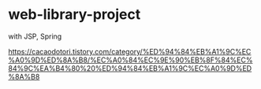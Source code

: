 # web-library-project
with JSP, Spring

https://cacaodotori.tistory.com/category/%ED%94%84%EB%A1%9C%EC%A0%9D%ED%8A%B8/%EC%A0%84%EC%9E%90%EB%8F%84%EC%84%9C%EA%B4%80%20%ED%94%84%EB%A1%9C%EC%A0%9D%ED%8A%B8
